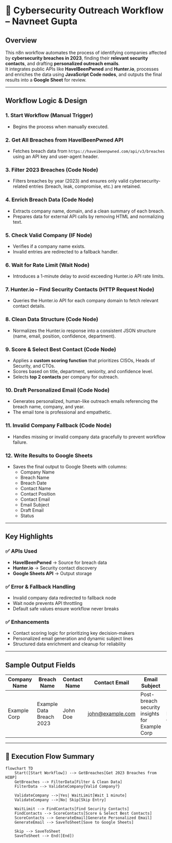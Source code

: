 # 🧠 Cybersecurity Outreach Workflow – Navneet Gupta

## Overview
This n8n workflow automates the process of identifying companies affected by **cybersecurity breaches in 2023**, finding their **relevant security contacts**, and drafting **personalized outreach emails**.  
It integrates public APIs like **HaveIBeenPwned** and **Hunter.io**, processes and enriches the data using **JavaScript Code nodes**, and outputs the final results into a **Google Sheet** for review.

---

## Workflow Logic & Design

### 1. Start Workflow (Manual Trigger)
- Begins the process when manually executed.

### 2. Get All Breaches from HaveIBeenPwned API
- Fetches breach data from `https://haveibeenpwned.com/api/v3/breaches` using an API key and user-agent header.

### 3. Filter 2023 Breaches (Code Node)
- Filters breaches by year (2023) and ensures only valid cybersecurity-related entries (breach, leak, compromise, etc.) are retained.

### 4. Enrich Breach Data (Code Node)
- Extracts company name, domain, and a clean summary of each breach.
- Prepares data for external API calls by removing HTML and normalizing text.

### 5. Check Valid Company (IF Node)
- Verifies if a company name exists.
- Invalid entries are redirected to a fallback handler.

### 6. Wait for Rate Limit (Wait Node)
- Introduces a 1-minute delay to avoid exceeding Hunter.io API rate limits.

### 7. Hunter.io – Find Security Contacts (HTTP Request Node)
- Queries the Hunter.io API for each company domain to fetch relevant contact details.

### 8. Clean Data Structure (Code Node)
- Normalizes the Hunter.io response into a consistent JSON structure (name, email, position, confidence, department).

### 9. Score & Select Best Contact (Code Node)
- Applies a **custom scoring function** that prioritizes CISOs, Heads of Security, and CTOs.
- Scores based on title, department, seniority, and confidence level.
- Selects **top 2 contacts** per company for outreach.

### 10. Draft Personalized Email (Code Node)
- Generates personalized, human-like outreach emails referencing the breach name, company, and year.
- The email tone is professional and empathetic.

### 11. Invalid Company Fallback (Code Node)
- Handles missing or invalid company data gracefully to prevent workflow failure.

### 12. Write Results to Google Sheets
- Saves the final output to Google Sheets with columns:
  - Company Name  
  - Breach Name  
  - Breach Date  
  - Contact Name  
  - Contact Position  
  - Contact Email  
  - Email Subject  
  - Draft Email  
  - Status

---

## Key Highlights

### ✅ APIs Used
- **HaveIBeenPwned** → Source for breach data  
- **Hunter.io** → Security contact discovery  
- **Google Sheets API** → Output storage  

### ✅ Error & Fallback Handling
- Invalid company data redirected to fallback node  
- Wait node prevents API throttling  
- Default safe values ensure workflow never breaks

### ✅ Enhancements
- Contact scoring logic for prioritizing key decision-makers  
- Personalized email generation and dynamic subject lines  
- Structured data enrichment and cleanup for reliability

---

## Sample Output Fields

| Company Name | Breach Name | Contact Name | Contact Email | Email Subject | Draft Email | Status |
|---------------|--------------|---------------|----------------|----------------|---------------|---------|
| Example Corp | Example Data Breach 2023 | John Doe | john@example.com | Post-breach security insights for Example Corp | (Personalized Email Content) | Ready for Outreach |

---

## 🧩 Execution Flow Summary

```mermaid
flowchart TD
    Start([Start Workflow]) --> GetBreaches[Get 2023 Breaches from HIBP]
    GetBreaches --> FilterData[Filter & Clean Data]
    FilterData --> ValidateCompany{Valid Company?}
    
    ValidateCompany -->|Yes| WaitLimit[Wait 1 minute]
    ValidateCompany -->|No| Skip[Skip Entry]
    
    WaitLimit --> FindContacts[Find Security Contacts]
    FindContacts --> ScoreContacts[Score & Select Best Contacts]
    ScoreContacts --> GenerateEmail[Generate Personalized Email]
    GenerateEmail --> SaveToSheet[Save to Google Sheets]
    
    Skip --> SaveToSheet
    SaveToSheet --> End([End])
```
